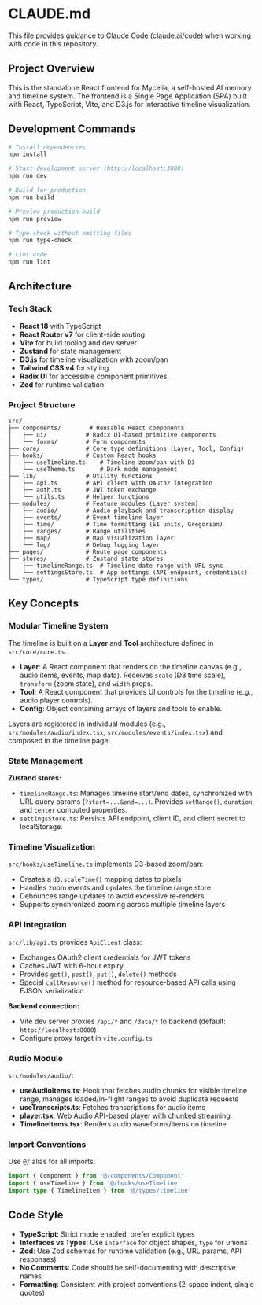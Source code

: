 # CLAUDE.md

This file provides guidance to Claude Code (claude.ai/code) when working with code in this repository.

## Project Overview

This is the standalone React frontend for Mycelia, a self-hosted AI memory and timeline system. The frontend is a Single Page Application (SPA) built with React, TypeScript, Vite, and D3.js for interactive timeline visualization.

## Development Commands

```bash
# Install dependencies
npm install

# Start development server (http://localhost:3000)
npm run dev

# Build for production
npm run build

# Preview production build
npm run preview

# Type check without emitting files
npm run type-check

# Lint code
npm run lint
```

## Architecture

### Tech Stack
- **React 18** with TypeScript
- **React Router v7** for client-side routing
- **Vite** for build tooling and dev server
- **Zustand** for state management
- **D3.js** for timeline visualization with zoom/pan
- **Tailwind CSS v4** for styling
- **Radix UI** for accessible component primitives
- **Zod** for runtime validation

### Project Structure

```
src/
├── components/        # Reusable React components
│   ├── ui/           # Radix UI-based primitive components
│   └── forms/        # Form components
├── core/             # Core type definitions (Layer, Tool, Config)
├── hooks/            # Custom React hooks
│   ├── useTimeline.ts    # Timeline zoom/pan with D3
│   └── useTheme.ts       # Dark mode management
├── lib/              # Utility functions
│   ├── api.ts        # API client with OAuth2 integration
│   ├── auth.ts       # JWT token exchange
│   └── utils.ts      # Helper functions
├── modules/          # Feature modules (Layer system)
│   ├── audio/        # Audio playback and transcription display
│   ├── events/       # Event timeline layer
│   ├── time/         # Time formatting (SI units, Gregorian)
│   ├── ranges/       # Range utilities
│   ├── map/          # Map visualization layer
│   └── log/          # Debug logging layer
├── pages/            # Route page components
├── stores/           # Zustand state stores
│   ├── timelineRange.ts  # Timeline date range with URL sync
│   └── settingsStore.ts  # App settings (API endpoint, credentials)
└── types/            # TypeScript type definitions
```

## Key Concepts

### Modular Timeline System

The timeline is built on a **Layer** and **Tool** architecture defined in `src/core/core.ts`:

- **Layer**: A React component that renders on the timeline canvas (e.g., audio items, events, map data). Receives `scale` (D3 time scale), `transform` (zoom state), and `width` props.
- **Tool**: A React component that provides UI controls for the timeline (e.g., audio player controls).
- **Config**: Object containing arrays of layers and tools to enable.

Layers are registered in individual modules (e.g., `src/modules/audio/index.tsx`, `src/modules/events/index.tsx`) and composed in the timeline page.

### State Management

**Zustand stores:**
- `timelineRange.ts`: Manages timeline start/end dates, synchronized with URL query params (`?start=...&end=...`). Provides `setRange()`, `duration`, and `center` computed properties.
- `settingsStore.ts`: Persists API endpoint, client ID, and client secret to localStorage.

### Timeline Visualization

`src/hooks/useTimeline.ts` implements D3-based zoom/pan:
- Creates a `d3.scaleTime()` mapping dates to pixels
- Handles zoom events and updates the timeline range store
- Debounces range updates to avoid excessive re-renders
- Supports synchronized zooming across multiple timeline layers

### API Integration

`src/lib/api.ts` provides `ApiClient` class:
- Exchanges OAuth2 client credentials for JWT tokens
- Caches JWT with 6-hour expiry
- Provides `get()`, `post()`, `put()`, `delete()` methods
- Special `callResource()` method for resource-based API calls using EJSON serialization

**Backend connection:**
- Vite dev server proxies `/api/*` and `/data/*` to backend (default: `http://localhost:8000`)
- Configure proxy target in `vite.config.ts`

### Audio Module

`src/modules/audio/`:
- **useAudioItems.ts**: Hook that fetches audio chunks for visible timeline range, manages loaded/in-flight ranges to avoid duplicate requests
- **useTranscripts.ts**: Fetches transcriptions for audio items
- **player.tsx**: Web Audio API-based player with chunked streaming
- **TimelineItems.tsx**: Renders audio waveforms/items on timeline

### Import Conventions

Use `@/` alias for all imports:
```typescript
import { Component } from '@/components/Component'
import { useTimeline } from '@/hooks/useTimeline'
import type { TimelineItem } from '@/types/timeline'
```

## Code Style

- **TypeScript**: Strict mode enabled, prefer explicit types
- **Interfaces vs Types**: Use `interface` for object shapes, `type` for unions
- **Zod**: Use Zod schemas for runtime validation (e.g., URL params, API responses)
- **No Comments**: Code should be self-documenting with descriptive names
- **Formatting**: Consistent with project conventions (2-space indent, single quotes)
